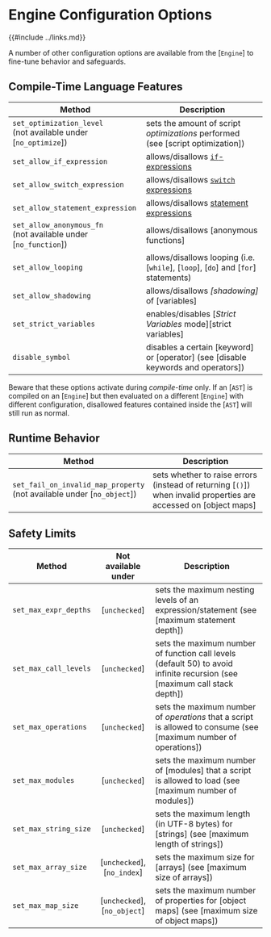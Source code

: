 Engine Configuration Options
===========================

{{#include ../links.md}}

A number of other configuration options are available from the [`Engine`] to fine-tune behavior and safeguards.


Compile-Time Language Features
-----------------------------

| Method                                                             | Description                                                                        |
| ------------------------------------------------------------------ | ---------------------------------------------------------------------------------- |
| `set_optimization_level`<br/>(not available under [`no_optimize`]) | sets the amount of script _optimizations_ performed (see [script optimization])    |
| `set_allow_if_expression`                                          | allows/disallows [`if`-expressions](../language/if-expression.md)                  |
| `set_allow_switch_expression`                                      | allows/disallows [`switch` expressions](../language/switch-expression.md)          |
| `set_allow_statement_expression`                                   | allows/disallows [statement expressions](../language/statement-expression.md)      |
| `set_allow_anonymous_fn`<br/>(not available under [`no_function`]) | allows/disallows [anonymous functions]                                             |
| `set_allow_looping`                                                | allows/disallows looping (i.e. [`while`], [`loop`], [`do`] and [`for`] statements) |
| `set_allow_shadowing`                                              | allows/disallows _[shadowing]_ of [variables]                                      |
| `set_strict_variables`                                             | enables/disables [_Strict Variables_ mode][strict variables]                       |
| `disable_symbol`                                                   | disables a certain [keyword] or [operator] (see [disable keywords and operators])  |

Beware that these options activate during _compile-time_ only.  If an [`AST`] is compiled on an
[`Engine`] but then evaluated on a different [`Engine`] with different configuration, disallowed
features contained inside the [`AST`] will still run as normal.


Runtime Behavior
----------------

| Method                                                                     | Description                                                                                                      |
| -------------------------------------------------------------------------- | ---------------------------------------------------------------------------------------------------------------- |
| `set_fail_on_invalid_map_property`<br/>(not available under [`no_object`]) | sets whether to raise errors (instead of returning [`()`]) when invalid properties are accessed on [object maps] |

Safety Limits
-------------

| Method                |     Not available under      | Description                                                                                                               |
| --------------------- | :--------------------------: | ------------------------------------------------------------------------------------------------------------------------- |
| `set_max_expr_depths` |        [`unchecked`]         | sets the maximum nesting levels of an expression/statement (see [maximum statement depth])                                |
| `set_max_call_levels` |        [`unchecked`]         | sets the maximum number of function call levels (default 50) to avoid infinite recursion (see [maximum call stack depth]) |
| `set_max_operations`  |        [`unchecked`]         | sets the maximum number of _operations_ that a script is allowed to consume (see [maximum number of operations])          |
| `set_max_modules`     |        [`unchecked`]         | sets the maximum number of [modules] that a script is allowed to load (see [maximum number of modules])                   |
| `set_max_string_size` |        [`unchecked`]         | sets the maximum length (in UTF-8 bytes) for [strings] (see [maximum length of strings])                                  |
| `set_max_array_size`  | [`unchecked`], [`no_index`]  | sets the maximum size for [arrays] (see [maximum size of arrays])                                                         |
| `set_max_map_size`    | [`unchecked`], [`no_object`] | sets the maximum number of properties for [object maps] (see [maximum size of object maps])                               |

